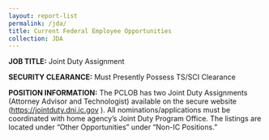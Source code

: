 ```yaml
---
layout: report-list
permalink: /jda/
title: Current Federal Employee Opportunities
collection: JDA
---
```


**JOB TITLE:** Joint Duty Assignment

**SECURITY CLEARANCE:** Must Presently Possess TS/SCI Clearance

**POSITION INFORMATION:** The PCLOB has two Joint Duty Assignments (Attorney Advisor and Technologist) available on the secure website (https://jointduty.dni.ic.gov ). All nominations/applications must be coordinated with home agency’s Joint Duty Program Office. The listings are located under “Other Opportunities” under “Non-IC Positions.”

<!-- The PCLOB has 4 Joint Duty Assignments (Attorney Advisor, Operations Director, Program Analyst, and 
Technologist) available on the secure website (https://jointduty.dni.ic.gov ). All nominations/applications must be coordinated 
with home agency’s Joint Duty Program Office. The listings are located under “Other Opportunities” under “Non-IC Positions.” -->
